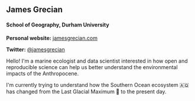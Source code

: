<h2 align="left"> James Grecian </h2>

<h4 align="left"> School of Geography, Durham University </h4>
      
**Personal website:** [jamesgrecian.com](https://jamesgrecian.com)

**Twitter:** [@jamesgrecian](https://twitter.com/jamesgrecian)

Hello! I'm a marine ecologist and data scientist interested in how open and reproducible science can help us better understand the environmental impacts of the Anthropocene.

I'm currently trying to understand how the Southern Ocean ecosystem :antarctica: has changed from the Last Glacial Maximum :ice_cube: to the present day.
